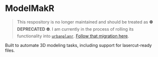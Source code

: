 # ModelMakR 

> This respository is no longer maintained and should be treated as __⛔️ DEPRECATED ⛔️__. I am currently in the process of rolling its functionality into [`urbanplanr`](https://github.com/ographiesresearch/urbanplanr). [Follow that migration here](https://github.com/ographiesresearch/urbanplanr/issues/11).

Built to automate 3D modeling tasks, including support for lasercut-ready files.

